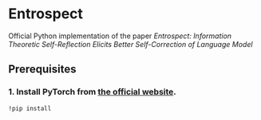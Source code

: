 # Entrospect
Official Python implementation of the paper _Entrospect: Information Theoretic Self-Reflection Elicits Better Self-Correction of Language Model_

## Prerequisites
### 1. Install PyTorch from [the official website](https://pytorch.org/get-started/previous-versions/).
```!pip install ```
